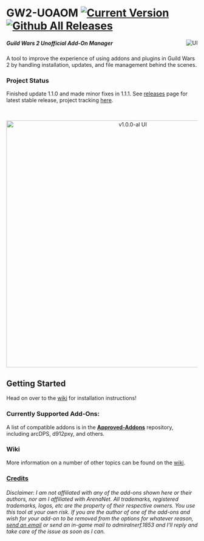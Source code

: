 # GW2-UOAOM [![Current Version](https://img.shields.io/github/release/fmmmlee/GW2-Addon-Manager)](https://github.com/fmmmlee/GW2-Addon-Manager/releases) [![Github All Releases](https://img.shields.io/github/downloads/fmmmlee/GW2-Addon-Manager/total.svg)]() 
<a href="https://ci.appveyor.com/project/fmmmlee/gw2-addon-manager"><img src="https://ci.appveyor.com/api/projects/status/github/fmmmlee/gw2-addon-manager" alt="UI" align="right"/></a>


##### Guild Wars 2 Unofficial Add-On Manager
A tool to improve the experience of using addons and plugins in Guild Wars 2 by handling installation, updates, and file management behind the scenes.

### Project Status
Finished update 1.1.0 and made minor fixes in 1.1.1. See [releases](https://github.com/fmmmlee/GW2-Addon-Manager/releases) page for latest stable release, project tracking [here](https://github.com/fmmmlee/GW2-Addon-Manager/projects/3).

&nbsp;

<p align="center">
<img src="https://user-images.githubusercontent.com/30479162/71754682-1563d100-2e3c-11ea-8a38-b6b7b6871c61.jpg" alt="v1.0.0-al UI" width="650"/>
</p>

## Getting Started
Head on over to the [wiki](https://github.com/fmmmlee/GW2-Addon-Manager/wiki) for installation instructions!

### Currently Supported Add-Ons:
A list of compatible addons is in the <a href="https://github.com/gw2-addon-loader/Approved-Addons">**Approved-Addons**</a> repository, including arcDPS, d912pxy, and others.

### Wiki
More information on a number of other topics can be found on the [wiki](https://github.com/fmmmlee/GW2-Addon-Manager/wiki).

### [Credits](https://github.com/fmmmlee/GW2-Addon-Manager/wiki/Credits)

###### Disclaimer: I am not affiliated with any of the add-ons shown here or their authors, nor am I affiliated with ArenaNet. All trademarks, registered trademarks, logos, etc are the property of their respective owners. You use this tool at your own risk. If you are the author of one of the add-ons and wish for your add-on to be removed from the options for whatever reason, <a href="mailto:fmmmlee@gmail.com">send an email</a> or send an in-game mail to admiralnerf.1853 and I'll reply and take care of the issue as soon as I can.
